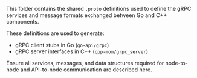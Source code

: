 

This folder contains the shared `.proto` definitions used to define the gRPC services and message formats exchanged between Go and C++ components.

These definitions are used to generate:
- gRPC client stubs in Go (`go-api/grpc`)
- gRPC server interfaces in C++ (`cpp-mom/grpc_server`)

Ensure all services, messages, and data structures required for node-to-node and API-to-node communication are described here.
